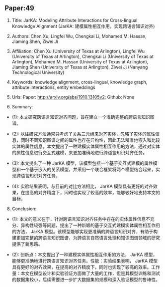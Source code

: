 ## Paper:49




 
1. Title: JarKA: Modeling Attribute Interactions for Cross-lingual Knowledge Alignment (JarKA: 建模属性相互作用，实现跨语言知识对齐)

2. Authors: Chen Xu, Lingfei Wu, Chengkai Li, Mohamed M. Hassan, Jiaming Shen, Ziwei Ji

3. Affiliation: Chen Xu (University of Texas at Arlington), Lingfei Wu (University of Texas at Arlington), Chengkai Li (University of Texas at Arlington), Mohamed M. Hassan (University of Texas at Arlington), Jiaming Shen (University of Texas at Arlington), Ziwei Ji (Nanyang Technological University)

4. Keywords: knowledge alignment, cross-lingual, knowledge graph, attribute interactions, entity embeddings

5. Urls: Paper: http://arxiv.org/abs/1910.13105v2; Github: None

6. Summary:

- (1): 本文研究跨语言知识对齐问题，旨在建立一个准确完整的跨语言知识图谱。
 
- (2): 以往研究方法通常只考虑了关系三元组来对齐实体，忽略了实体的属性信息，同时不同知识图谱之间的属性也存在异构性，因此无法精准地嵌入和比较实体的属性信息。本文提出了一种建模实体属性相互作用的方法，通过对实体的属性信息进行交互式建模，来更加准确地进行跨语言知识对齐任务。
 
- (3): 本文提出了一种 JarKA 模型，该模型包括一个基于交互式建模的属性模型和一个基于嵌入的关系模型，并采用一个联合框架将两个模型结合起来，实现跨语言知识对齐任务。
  
- (4): 实验结果表明，与目前的对比方法相比， JarKA 模型具有更好的对齐效果，在提高的对齐精度下，同时也实现了较高的效率，能够较好地支持本文的目标。





8. Conclusion:

- (1): 本文的意义在于，针对跨语言知识对齐任务中存在的实体属性信息不充分、异构性较强等问题，提出了一种新颖的基于交互式建模实体属性相互作用的方法， JarKA 模型。该模型能够实现更准确的跨语言知识对齐，有助于构建更加完整的跨语言知识图谱，为跨语言自然语言处理和知识图谱领域的研究提供了新思路。

- (2): 创新点：本文提出了一种建模实体属性相互作用的方法， JarKA 模型，能够更准确地进行跨语言知识对齐任务。性能：实验结果表明， JarKA 模型具有更好的对齐效果，在提高的对齐精度下，同时也实现了较高的效率。工作量：本文在模型设计和实验验证方面做了大量的工作，但是其模型训练和测试的数据集较小，后续需要进一步扩大数据集的规模和深入验证模型的鲁棒性。




